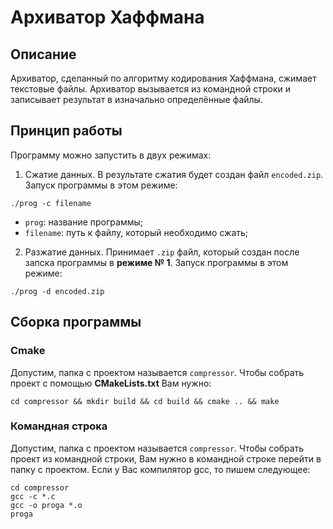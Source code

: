 # Архиватор Хаффмана


## Описание

Архиватор, сделанный по алгоритму кодирования Хаффмана, сжимает текстовые файлы. 
Архиватор вызывается из командной строки и записывает результат в изначально определённые файлы.

## Принцип работы

Программу можно запустить в двух режимах:
1. Сжатие данных. В результате сжатия будет создан файл `encoded.zip`. Запуск программы 
в этом режиме:
```shell
./prog -c filename
```
- `prog`: название программы;
- `filename`: путь к файлу, который необходимо сжать;

2. Разжатие данных. Принимает `.zip` файл, который создан после запска программы в **режиме № 1**. 
Запуск программы в этом режиме:
```shell
./prog -d encoded.zip
```

## Сборка программы
 
### Cmake
Допустим, папка с проектом называется `compressor`. Чтобы собрать проект с помощью **CMakeLists.txt** Вам нужно:
```shell
cd compressor && mkdir build && cd build && cmake .. && make
```

### Командная строка
Допустим, папка с проектом называется `compressor`. Чтобы собрать проект из командной строки, Вам нужно в командной строке перейти в папку с проектом. Если у Вас компилятор gcc, то пишем следующее:
```shell
cd compressor
gcc -c *.c
gcc -o proga *.o
proga
```
